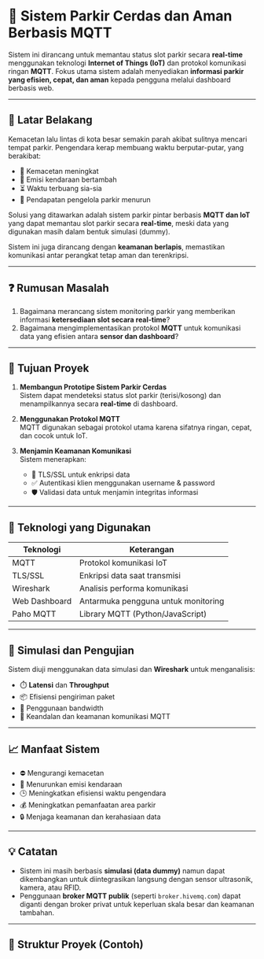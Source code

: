 # 🚗 Sistem Parkir Cerdas dan Aman Berbasis MQTT

Sistem ini dirancang untuk memantau status slot parkir secara **real-time** menggunakan teknologi **Internet of Things (IoT)** dan protokol komunikasi ringan **MQTT**. Fokus utama sistem adalah menyediakan **informasi parkir yang efisien, cepat, dan aman** kepada pengguna melalui dashboard berbasis web.

---

## 📌 Latar Belakang

Kemacetan lalu lintas di kota besar semakin parah akibat sulitnya mencari tempat parkir. Pengendara kerap membuang waktu berputar-putar, yang berakibat:

- 🚦 Kemacetan meningkat
- 💨 Emisi kendaraan bertambah
- ⏳ Waktu terbuang sia-sia
- 💸 Pendapatan pengelola parkir menurun

Solusi yang ditawarkan adalah sistem parkir pintar berbasis **MQTT dan IoT** yang dapat memantau slot parkir secara **real-time**, meski data yang digunakan masih dalam bentuk simulasi (dummy).

Sistem ini juga dirancang dengan **keamanan berlapis**, memastikan komunikasi antar perangkat tetap aman dan terenkripsi.

---

## ❓ Rumusan Masalah

1. Bagaimana merancang sistem monitoring parkir yang memberikan informasi **ketersediaan slot secara real-time**?
2. Bagaimana mengimplementasikan protokol **MQTT** untuk komunikasi data yang efisien antara **sensor dan dashboard**?

---

## 🎯 Tujuan Proyek

1. **Membangun Prototipe Sistem Parkir Cerdas**  
   Sistem dapat mendeteksi status slot parkir (terisi/kosong) dan menampilkannya secara **real-time** di dashboard.

2. **Menggunakan Protokol MQTT**  
   MQTT digunakan sebagai protokol utama karena sifatnya ringan, cepat, dan cocok untuk IoT.

3. **Menjamin Keamanan Komunikasi**  
   Sistem menerapkan:
   - 🔐 TLS/SSL untuk enkripsi data
   - ✅ Autentikasi klien menggunakan username & password
   - 🛡️ Validasi data untuk menjamin integritas informasi

---

## 🧠 Teknologi yang Digunakan

| Teknologi | Keterangan |
|-----------|------------|
| MQTT      | Protokol komunikasi IoT |
| TLS/SSL   | Enkripsi data saat transmisi |
| Wireshark | Analisis performa komunikasi |
| Web Dashboard | Antarmuka pengguna untuk monitoring |
| Paho MQTT | Library MQTT (Python/JavaScript) |

---

## 🧪 Simulasi dan Pengujian

Sistem diuji menggunakan data simulasi dan **Wireshark** untuk menganalisis:

- ⏱️ **Latensi** dan **Throughput**
- 📦 Efisiensi pengiriman paket
- 📶 Penggunaan bandwidth
- 🔐 Keandalan dan keamanan komunikasi MQTT

---

## 📈 Manfaat Sistem

- ⛔ Mengurangi kemacetan
- 🌱 Menurunkan emisi kendaraan
- 🕒 Meningkatkan efisiensi waktu pengendara
- 💰 Meningkatkan pemanfaatan area parkir
- 🔒 Menjaga keamanan dan kerahasiaan data

---

## 💡 Catatan

- Sistem ini masih berbasis **simulasi (data dummy)** namun dapat dikembangkan untuk diintegrasikan langsung dengan sensor ultrasonik, kamera, atau RFID.
- Penggunaan **broker MQTT publik** (seperti `broker.hivemq.com`) dapat diganti dengan broker privat untuk keperluan skala besar dan keamanan tambahan.

---

## 📂 Struktur Proyek (Contoh)

